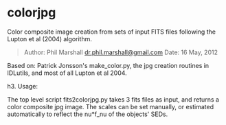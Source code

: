 colorjpg
========

Color composite image creation from sets of input FITS files following the
Lupton et al (2004) algorithm.

> Author: Phil Marshall <dr.phil.marshall@gmail.com> 
> Date: 16 May, 2012

Based on: Patrick Jonsson's make_color.py, the jpg creation routines in
IDLutils, and most of all Lupton et al 2004.

h3. Usage:

The top level script fits2colorjpg.py takes 3 fits files as input, and returns
a color composite jpg image. The scales can be set manually, or estimated
automatically to reflect the nu*f_nu of the objects' SEDs. 
